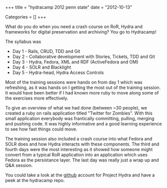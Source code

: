 +++
title = "hydracamp 2012 penn state"
date = "2012-10-13"


Categories = []
+++

What do you do when you need a crash course on RoR, Hydra and frameworks for
digital preservation and archiving? You go to Hydracamp!

The syllabus was

* Day 1 - Rails, CRUD, TDD and Git
* Day 2 - Collaborative development with Stories, Tickets, TDD and Git
* Day 3 - Hydra, Fedora, XML and RDF (ActiveFedora and OM)
* Day 4 - SOLR and Blacklight
* Day 5 - Hydra-head, Hydra Access Controls

Most of the training sessions were hands on from day 1 which was
refreshing, as it was hands on I getting the most out of the training
session. It would have been better if I had known more ruby to move
along some of the exercises more effectively.

To give an overview of what we had done (between ~30 people), we created
a ruby on rails application titled "Twitter for Zombies". With this small
application everybody was frantically committing, pulling, merging and
pushing code. It was highly informative and a good learning experience
to see how fast things could move.

The training session also included a crash course into what Fedora and
SOLR does and how Hydra interacts with these components. The third and
fourth days were the most interesting as it showed how someone might
convert from a typical RoR application into an application which uses
Fedora as the persistance layer. The last day was really just a wrap up
and Q&A session.

You could take a look at the [github](https://github.com/projecthydra)
account for Project Hydra and have a peek at the hydracamp repo.
